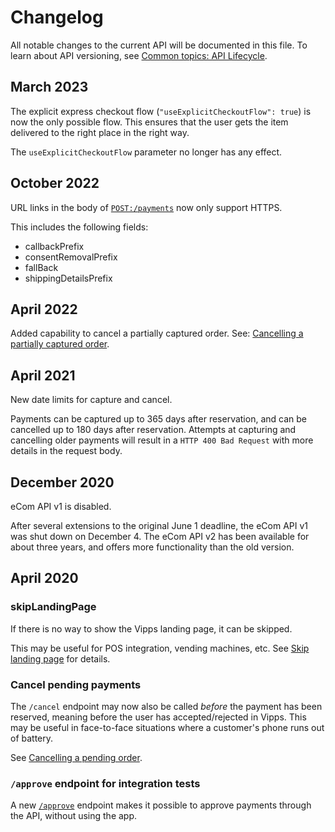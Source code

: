 <!-- START_METADATA
---
title: eCom API changelog
sidebar_label: Changelog
sidebar_position: 200
pagination_next: null
pagination_prev: null
---
END_METADATA -->

# Changelog

All notable changes to the current API will be documented in this file.
To learn about API versioning, see
[Common topics: API Lifecycle](https://developer.vippsmobilepay.com/docs/common-topics/api-lifecycle/).

## March 2023

The explicit express checkout flow (`"useExplicitCheckoutFlow": true`) is now
the only possible flow. This ensures that the user gets the item delivered to
the right place in the right way.

The `useExplicitCheckoutFlow` parameter no longer has any effect.

## October 2022

URL links in the body of
[`POST:/payments`](https://developer.vippsmobilepay.com/api/ecom#tag/Vipps-eCom-API/operation/initiatePaymentV3UsingPOST)
now only support HTTPS.

This includes the following fields:

* callbackPrefix
* consentRemovalPrefix
* fallBack
* shippingDetailsPrefix

## April 2022

Added capability to cancel a partially captured order.
See:
[Cancelling a partially captured order](vipps-ecom-api.md#cancelling-a-partially-captured-order).

## April 2021

New date limits for capture and cancel.

Payments can be captured up to 365 days after reservation,
and can be cancelled up to 180 days after reservation.
Attempts at capturing and cancelling older payments will result in
a `HTTP 400 Bad Request` with more details in the request body.

## December 2020

eCom API v1 is disabled.

After several extensions to the original June 1 deadline, the eCom API v1
was shut down on December 4. The eCom API v2 has been available for
about three years, and offers more functionality than the old version.

## April 2020

### skipLandingPage

If there is no way to show the Vipps landing page, it can be skipped.

This may be useful for POS integration, vending machines, etc.
See
[Skip landing page](https://developer.vippsmobilepay.com/docs/common-topics/landing-page/#skip-landing-page)
for details.

### Cancel pending payments

The `/cancel` endpoint may now also be called *before* the payment has been
reserved, meaning before the user has accepted/rejected in Vipps. This may be
useful in face-to-face situations where a customer's phone runs out of battery.

See
[Cancelling a pending order](./vipps-ecom-api.md#cancelling-a-pending-order).


### `/approve` endpoint for integration tests

A new
[`/approve`](vipps-ecom-api.md#testing)
endpoint makes it possible to approve payments through the API,
without using the app.
